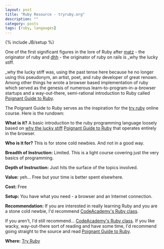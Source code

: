 ```yaml
---
layout: post
title: "Ruby Resource - tryruby.org"
description: ""
category: posts
tags: [ruby, langauges]
---
```

{% include JB/setup %}

One of the first significant figures in the lore of Ruby after [matz](http://en.wikipedia.org/wiki/Yukihiro_Matsumoto) - the originator of ruby and [dhh](http://en.wikipedia.org/wiki/David_Heinemeier_Hansson) - the originator of ruby on rails is _why the lucky stiff.   

_why the lucky stiff was, using the past tense here because he no longer using this pseudonym, an artist, poet, and ruby developer of great renown. Among other things he wrote a browser based implementation of ruby  which served as the genesis of numerous learn-to-program-in-a-browser startups and a way-out-there, semi-rational introduction to Ruby called [Poignant Guide to Ruby](http://tryruby.org). 

The Poignant Guide to Ruby serves as the inspiration for the [try ruby](http://tryruby.org) online course. Here is the rundown:

**What is it?** A basic introduction to the ruby programming language loosely based on [why the lucky stiff](http://en.wikipedia.org/wiki/Why_the_lucky_stiff) [Poignant Guide to Ruby](https://github.com/mislav/poignant-guide) that operates entirely in the browser.

**Who is it for?** This is for stone cold newbies. And not in a good way.

**Breadth of Instruction:** Limited. This is a light course covering just the very basics of programming. 

**Depth of Instruction:** Just hits the surface of the topics involved. 

**Value:** yeh... Free but your time is better spent elsewhere.

**Cost:** Free

**Setup:** You have what you need - a browser and an Internet connection.

**Recommendation:** If you are interested in really learning Ruby and you are a stone cold newbie, I'd recommend [CodeAcademy's Ruby class](http://www.codecademy.com/tracks/ruby). 

If you aren't, I'd still recommend... [CodeAcademy's Ruby class](http://www.codecademy.com/tracks/ruby). If you like wacky, way-out-there sort of reading and have some time, I'd recommend going straight to the source and read [Poignant Guide to Ruby](http://www.rubyinside.com/media/poignant-guide.pdf).

**Where:** [Try Ruby](http://tryruby.org)